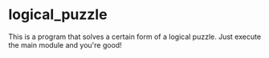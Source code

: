 # logical_puzzle
This is a program that solves a certain form of a logical puzzle. Just execute the main module and you're good!